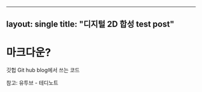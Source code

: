 ----
layout: single
title: "디지털 2D 합성 test post"
----

# 마크다운?

깃헙 Git hub blog에서 쓰는 코드

참고: 유투브 - 테디노트

